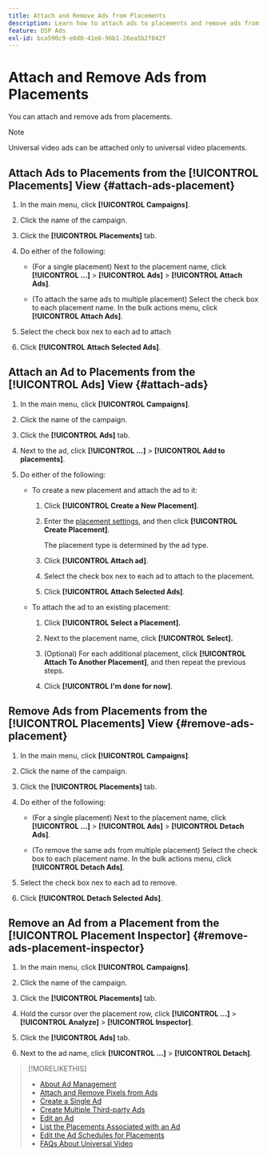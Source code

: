 ```yaml
---
title: Attach and Remove Ads from Placements
description: Learn how to attach ads to placements and remove ads from placements.
feature: DSP Ads
exl-id: bca590c9-e0d0-41e6-96b1-26ea5b2f842f
---
```

# Attach and Remove Ads from Placements

You can attach and remove ads from placements.

>[!NOTE]
>
>Universal video ads can be attached only to universal video placements.

## Attach Ads to Placements from the [!UICONTROL Placements] View {#attach-ads-placement}

1. In the main menu, click **[!UICONTROL Campaigns]**.
     
1. Click the name of the campaign.

1. Click the **[!UICONTROL Placements]** tab.

1. Do either of the following:

   * (For a single placement) Next to the placement name, click  **[!UICONTROL ...]** > **[!UICONTROL Ads]** > **[!UICONTROL Attach Ads]**.

   * (To attach the same ads to multiple placement) Select the check box to each placement name. In the bulk actions menu, click **[!UICONTROL Attach Ads]**.

1. Select the check box nex to each ad to attach

1. Click **[!UICONTROL Attach Selected Ads]**.

## Attach an Ad to Placements from the [!UICONTROL Ads] View {#attach-ads}

1. In the main menu, click **[!UICONTROL Campaigns]**.
     
1. Click the name of the campaign.

1. Click the **[!UICONTROL Ads]** tab.

1. Next to the ad, click  **[!UICONTROL ...]** > **[!UICONTROL Add to placements]**.

1. Do either of the following:

    * To create a new placement and attach the ad to it:

       1. Click **[!UICONTROL Create a New Placement]**.

       1. Enter the [placement settings](/help/dsp/campaign-management/placements/placement-settings.md), and then click **[!UICONTROL Create Placement]**.

          The placement type is determined by the ad type.

       1. Click **[!UICONTROL Attach ad]**.

       1. Select the check box nex to each ad to attach to the placement.
       
       1. Click **[!UICONTROL Attach Selected Ads]**.

    * To attach the ad to an existing placement:

       1. Click **[!UICONTROL Select a Placement].**

       1. Next to the placement name, click **[!UICONTROL Select].**

       1. (Optional) For each additional placement, click **[!UICONTROL Attach To Another Placement]**, and then repeat the previous steps.

       1. Click **[!UICONTROL I'm done for now]**.

## Remove Ads from Placements from the [!UICONTROL Placements] View {#remove-ads-placement}

1. In the main menu, click **[!UICONTROL Campaigns]**.
     
1. Click the name of the campaign.

1. Click the **[!UICONTROL Placements]** tab.

1. Do either of the following:

   * (For a single placement) Next to the placement name, click  **[!UICONTROL ...]** > **[!UICONTROL Ads]** > **[!UICONTROL Detach Ads]**.

   * (To remove the same ads from multiple placement) Select the check box to each placement name. In the bulk actions menu, click **[!UICONTROL Detach Ads]**.

1. Select the check box nex to each ad to remove.

1. Click **[!UICONTROL Detach Selected Ads]**.

## Remove an Ad from a Placement from the [!UICONTROL Placement Inspector] {#remove-ads-placement-inspector}

1. In the main menu, click **[!UICONTROL Campaigns]**.
     
1. Click the name of the campaign.

1. Click the **[!UICONTROL Placements]** tab.

1. Hold the cursor over the placement row, click **[!UICONTROL ...]** > **[!UICONTROL Analyze]** > **[!UICONTROL Inspector]**.

1. Click the **[!UICONTROL Ads]** tab.

1. Next to the ad name, click  **[!UICONTROL ...]** > **[!UICONTROL Detach]**.

>[!MORELIKETHIS]
>
>* [About Ad Management](ad-about.md)
>* [Attach and Remove Pixels from Ads](ad-pixel-attach-detach.md)
>* [Create a Single Ad](ad-create.md)
>* [Create Multiple Third-party Ads](ad-create-multiple.md)
>* [Edit an Ad](ad-edit.md)
>* [List the Placements Associated with an Ad](ad-list-placements.md)
>* [Edit the Ad Schedules for Placements](/help/dsp/campaign-management/placements/placement-edit-ad-schedule.md)
>* [FAQs About Universal Video](/help/dsp/campaign-management/faq-universal-video.md)
